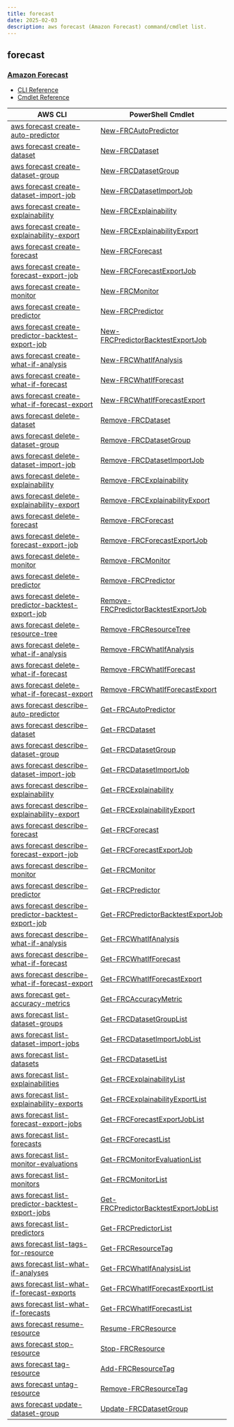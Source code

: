```yaml
---
title: forecast
date: 2025-02-03
description: aws forecast (Amazon Forecast) command/cmdlet list.
---
```


## forecast

### [Amazon Forecast](https://aws.amazon.com/forecast/)

* [CLI Reference](https://awscli.amazonaws.com/v2/documentation/api/latest/reference/forecast/index.html)
* [Cmdlet Reference](https://docs.aws.amazon.com/powershell/latest/reference/items/ForecastService_cmdlets.html)

|AWS CLI|PowerShell Cmdlet|
|----|----|
|[aws forecast create-auto-predictor](https://awscli.amazonaws.com/v2/documentation/api/latest/reference/forecast/create-auto-predictor.html)|[New-FRCAutoPredictor](https://docs.aws.amazon.com/powershell/latest/reference/items/New-FRCAutoPredictor.html)|
|[aws forecast create-dataset](https://awscli.amazonaws.com/v2/documentation/api/latest/reference/forecast/create-dataset.html)|[New-FRCDataset](https://docs.aws.amazon.com/powershell/latest/reference/items/New-FRCDataset.html)|
|[aws forecast create-dataset-group](https://awscli.amazonaws.com/v2/documentation/api/latest/reference/forecast/create-dataset-group.html)|[New-FRCDatasetGroup](https://docs.aws.amazon.com/powershell/latest/reference/items/New-FRCDatasetGroup.html)|
|[aws forecast create-dataset-import-job](https://awscli.amazonaws.com/v2/documentation/api/latest/reference/forecast/create-dataset-import-job.html)|[New-FRCDatasetImportJob](https://docs.aws.amazon.com/powershell/latest/reference/items/New-FRCDatasetImportJob.html)|
|[aws forecast create-explainability](https://awscli.amazonaws.com/v2/documentation/api/latest/reference/forecast/create-explainability.html)|[New-FRCExplainability](https://docs.aws.amazon.com/powershell/latest/reference/items/New-FRCExplainability.html)|
|[aws forecast create-explainability-export](https://awscli.amazonaws.com/v2/documentation/api/latest/reference/forecast/create-explainability-export.html)|[New-FRCExplainabilityExport](https://docs.aws.amazon.com/powershell/latest/reference/items/New-FRCExplainabilityExport.html)|
|[aws forecast create-forecast](https://awscli.amazonaws.com/v2/documentation/api/latest/reference/forecast/create-forecast.html)|[New-FRCForecast](https://docs.aws.amazon.com/powershell/latest/reference/items/New-FRCForecast.html)|
|[aws forecast create-forecast-export-job](https://awscli.amazonaws.com/v2/documentation/api/latest/reference/forecast/create-forecast-export-job.html)|[New-FRCForecastExportJob](https://docs.aws.amazon.com/powershell/latest/reference/items/New-FRCForecastExportJob.html)|
|[aws forecast create-monitor](https://awscli.amazonaws.com/v2/documentation/api/latest/reference/forecast/create-monitor.html)|[New-FRCMonitor](https://docs.aws.amazon.com/powershell/latest/reference/items/New-FRCMonitor.html)|
|[aws forecast create-predictor](https://awscli.amazonaws.com/v2/documentation/api/latest/reference/forecast/create-predictor.html)|[New-FRCPredictor](https://docs.aws.amazon.com/powershell/latest/reference/items/New-FRCPredictor.html)|
|[aws forecast create-predictor-backtest-export-job](https://awscli.amazonaws.com/v2/documentation/api/latest/reference/forecast/create-predictor-backtest-export-job.html)|[New-FRCPredictorBacktestExportJob](https://docs.aws.amazon.com/powershell/latest/reference/items/New-FRCPredictorBacktestExportJob.html)|
|[aws forecast create-what-if-analysis](https://awscli.amazonaws.com/v2/documentation/api/latest/reference/forecast/create-what-if-analysis.html)|[New-FRCWhatIfAnalysis](https://docs.aws.amazon.com/powershell/latest/reference/items/New-FRCWhatIfAnalysis.html)|
|[aws forecast create-what-if-forecast](https://awscli.amazonaws.com/v2/documentation/api/latest/reference/forecast/create-what-if-forecast.html)|[New-FRCWhatIfForecast](https://docs.aws.amazon.com/powershell/latest/reference/items/New-FRCWhatIfForecast.html)|
|[aws forecast create-what-if-forecast-export](https://awscli.amazonaws.com/v2/documentation/api/latest/reference/forecast/create-what-if-forecast-export.html)|[New-FRCWhatIfForecastExport](https://docs.aws.amazon.com/powershell/latest/reference/items/New-FRCWhatIfForecastExport.html)|
|[aws forecast delete-dataset](https://awscli.amazonaws.com/v2/documentation/api/latest/reference/forecast/delete-dataset.html)|[Remove-FRCDataset](https://docs.aws.amazon.com/powershell/latest/reference/items/Remove-FRCDataset.html)|
|[aws forecast delete-dataset-group](https://awscli.amazonaws.com/v2/documentation/api/latest/reference/forecast/delete-dataset-group.html)|[Remove-FRCDatasetGroup](https://docs.aws.amazon.com/powershell/latest/reference/items/Remove-FRCDatasetGroup.html)|
|[aws forecast delete-dataset-import-job](https://awscli.amazonaws.com/v2/documentation/api/latest/reference/forecast/delete-dataset-import-job.html)|[Remove-FRCDatasetImportJob](https://docs.aws.amazon.com/powershell/latest/reference/items/Remove-FRCDatasetImportJob.html)|
|[aws forecast delete-explainability](https://awscli.amazonaws.com/v2/documentation/api/latest/reference/forecast/delete-explainability.html)|[Remove-FRCExplainability](https://docs.aws.amazon.com/powershell/latest/reference/items/Remove-FRCExplainability.html)|
|[aws forecast delete-explainability-export](https://awscli.amazonaws.com/v2/documentation/api/latest/reference/forecast/delete-explainability-export.html)|[Remove-FRCExplainabilityExport](https://docs.aws.amazon.com/powershell/latest/reference/items/Remove-FRCExplainabilityExport.html)|
|[aws forecast delete-forecast](https://awscli.amazonaws.com/v2/documentation/api/latest/reference/forecast/delete-forecast.html)|[Remove-FRCForecast](https://docs.aws.amazon.com/powershell/latest/reference/items/Remove-FRCForecast.html)|
|[aws forecast delete-forecast-export-job](https://awscli.amazonaws.com/v2/documentation/api/latest/reference/forecast/delete-forecast-export-job.html)|[Remove-FRCForecastExportJob](https://docs.aws.amazon.com/powershell/latest/reference/items/Remove-FRCForecastExportJob.html)|
|[aws forecast delete-monitor](https://awscli.amazonaws.com/v2/documentation/api/latest/reference/forecast/delete-monitor.html)|[Remove-FRCMonitor](https://docs.aws.amazon.com/powershell/latest/reference/items/Remove-FRCMonitor.html)|
|[aws forecast delete-predictor](https://awscli.amazonaws.com/v2/documentation/api/latest/reference/forecast/delete-predictor.html)|[Remove-FRCPredictor](https://docs.aws.amazon.com/powershell/latest/reference/items/Remove-FRCPredictor.html)|
|[aws forecast delete-predictor-backtest-export-job](https://awscli.amazonaws.com/v2/documentation/api/latest/reference/forecast/delete-predictor-backtest-export-job.html)|[Remove-FRCPredictorBacktestExportJob](https://docs.aws.amazon.com/powershell/latest/reference/items/Remove-FRCPredictorBacktestExportJob.html)|
|[aws forecast delete-resource-tree](https://awscli.amazonaws.com/v2/documentation/api/latest/reference/forecast/delete-resource-tree.html)|[Remove-FRCResourceTree](https://docs.aws.amazon.com/powershell/latest/reference/items/Remove-FRCResourceTree.html)|
|[aws forecast delete-what-if-analysis](https://awscli.amazonaws.com/v2/documentation/api/latest/reference/forecast/delete-what-if-analysis.html)|[Remove-FRCWhatIfAnalysis](https://docs.aws.amazon.com/powershell/latest/reference/items/Remove-FRCWhatIfAnalysis.html)|
|[aws forecast delete-what-if-forecast](https://awscli.amazonaws.com/v2/documentation/api/latest/reference/forecast/delete-what-if-forecast.html)|[Remove-FRCWhatIfForecast](https://docs.aws.amazon.com/powershell/latest/reference/items/Remove-FRCWhatIfForecast.html)|
|[aws forecast delete-what-if-forecast-export](https://awscli.amazonaws.com/v2/documentation/api/latest/reference/forecast/delete-what-if-forecast-export.html)|[Remove-FRCWhatIfForecastExport](https://docs.aws.amazon.com/powershell/latest/reference/items/Remove-FRCWhatIfForecastExport.html)|
|[aws forecast describe-auto-predictor](https://awscli.amazonaws.com/v2/documentation/api/latest/reference/forecast/describe-auto-predictor.html)|[Get-FRCAutoPredictor](https://docs.aws.amazon.com/powershell/latest/reference/items/Get-FRCAutoPredictor.html)|
|[aws forecast describe-dataset](https://awscli.amazonaws.com/v2/documentation/api/latest/reference/forecast/describe-dataset.html)|[Get-FRCDataset](https://docs.aws.amazon.com/powershell/latest/reference/items/Get-FRCDataset.html)|
|[aws forecast describe-dataset-group](https://awscli.amazonaws.com/v2/documentation/api/latest/reference/forecast/describe-dataset-group.html)|[Get-FRCDatasetGroup](https://docs.aws.amazon.com/powershell/latest/reference/items/Get-FRCDatasetGroup.html)|
|[aws forecast describe-dataset-import-job](https://awscli.amazonaws.com/v2/documentation/api/latest/reference/forecast/describe-dataset-import-job.html)|[Get-FRCDatasetImportJob](https://docs.aws.amazon.com/powershell/latest/reference/items/Get-FRCDatasetImportJob.html)|
|[aws forecast describe-explainability](https://awscli.amazonaws.com/v2/documentation/api/latest/reference/forecast/describe-explainability.html)|[Get-FRCExplainability](https://docs.aws.amazon.com/powershell/latest/reference/items/Get-FRCExplainability.html)|
|[aws forecast describe-explainability-export](https://awscli.amazonaws.com/v2/documentation/api/latest/reference/forecast/describe-explainability-export.html)|[Get-FRCExplainabilityExport](https://docs.aws.amazon.com/powershell/latest/reference/items/Get-FRCExplainabilityExport.html)|
|[aws forecast describe-forecast](https://awscli.amazonaws.com/v2/documentation/api/latest/reference/forecast/describe-forecast.html)|[Get-FRCForecast](https://docs.aws.amazon.com/powershell/latest/reference/items/Get-FRCForecast.html)|
|[aws forecast describe-forecast-export-job](https://awscli.amazonaws.com/v2/documentation/api/latest/reference/forecast/describe-forecast-export-job.html)|[Get-FRCForecastExportJob](https://docs.aws.amazon.com/powershell/latest/reference/items/Get-FRCForecastExportJob.html)|
|[aws forecast describe-monitor](https://awscli.amazonaws.com/v2/documentation/api/latest/reference/forecast/describe-monitor.html)|[Get-FRCMonitor](https://docs.aws.amazon.com/powershell/latest/reference/items/Get-FRCMonitor.html)|
|[aws forecast describe-predictor](https://awscli.amazonaws.com/v2/documentation/api/latest/reference/forecast/describe-predictor.html)|[Get-FRCPredictor](https://docs.aws.amazon.com/powershell/latest/reference/items/Get-FRCPredictor.html)|
|[aws forecast describe-predictor-backtest-export-job](https://awscli.amazonaws.com/v2/documentation/api/latest/reference/forecast/describe-predictor-backtest-export-job.html)|[Get-FRCPredictorBacktestExportJob](https://docs.aws.amazon.com/powershell/latest/reference/items/Get-FRCPredictorBacktestExportJob.html)|
|[aws forecast describe-what-if-analysis](https://awscli.amazonaws.com/v2/documentation/api/latest/reference/forecast/describe-what-if-analysis.html)|[Get-FRCWhatIfAnalysis](https://docs.aws.amazon.com/powershell/latest/reference/items/Get-FRCWhatIfAnalysis.html)|
|[aws forecast describe-what-if-forecast](https://awscli.amazonaws.com/v2/documentation/api/latest/reference/forecast/describe-what-if-forecast.html)|[Get-FRCWhatIfForecast](https://docs.aws.amazon.com/powershell/latest/reference/items/Get-FRCWhatIfForecast.html)|
|[aws forecast describe-what-if-forecast-export](https://awscli.amazonaws.com/v2/documentation/api/latest/reference/forecast/describe-what-if-forecast-export.html)|[Get-FRCWhatIfForecastExport](https://docs.aws.amazon.com/powershell/latest/reference/items/Get-FRCWhatIfForecastExport.html)|
|[aws forecast get-accuracy-metrics](https://awscli.amazonaws.com/v2/documentation/api/latest/reference/forecast/get-accuracy-metrics.html)|[Get-FRCAccuracyMetric](https://docs.aws.amazon.com/powershell/latest/reference/items/Get-FRCAccuracyMetric.html)|
|[aws forecast list-dataset-groups](https://awscli.amazonaws.com/v2/documentation/api/latest/reference/forecast/list-dataset-groups.html)|[Get-FRCDatasetGroupList](https://docs.aws.amazon.com/powershell/latest/reference/items/Get-FRCDatasetGroupList.html)|
|[aws forecast list-dataset-import-jobs](https://awscli.amazonaws.com/v2/documentation/api/latest/reference/forecast/list-dataset-import-jobs.html)|[Get-FRCDatasetImportJobList](https://docs.aws.amazon.com/powershell/latest/reference/items/Get-FRCDatasetImportJobList.html)|
|[aws forecast list-datasets](https://awscli.amazonaws.com/v2/documentation/api/latest/reference/forecast/list-datasets.html)|[Get-FRCDatasetList](https://docs.aws.amazon.com/powershell/latest/reference/items/Get-FRCDatasetList.html)|
|[aws forecast list-explainabilities](https://awscli.amazonaws.com/v2/documentation/api/latest/reference/forecast/list-explainabilities.html)|[Get-FRCExplainabilityList](https://docs.aws.amazon.com/powershell/latest/reference/items/Get-FRCExplainabilityList.html)|
|[aws forecast list-explainability-exports](https://awscli.amazonaws.com/v2/documentation/api/latest/reference/forecast/list-explainability-exports.html)|[Get-FRCExplainabilityExportList](https://docs.aws.amazon.com/powershell/latest/reference/items/Get-FRCExplainabilityExportList.html)|
|[aws forecast list-forecast-export-jobs](https://awscli.amazonaws.com/v2/documentation/api/latest/reference/forecast/list-forecast-export-jobs.html)|[Get-FRCForecastExportJobList](https://docs.aws.amazon.com/powershell/latest/reference/items/Get-FRCForecastExportJobList.html)|
|[aws forecast list-forecasts](https://awscli.amazonaws.com/v2/documentation/api/latest/reference/forecast/list-forecasts.html)|[Get-FRCForecastList](https://docs.aws.amazon.com/powershell/latest/reference/items/Get-FRCForecastList.html)|
|[aws forecast list-monitor-evaluations](https://awscli.amazonaws.com/v2/documentation/api/latest/reference/forecast/list-monitor-evaluations.html)|[Get-FRCMonitorEvaluationList](https://docs.aws.amazon.com/powershell/latest/reference/items/Get-FRCMonitorEvaluationList.html)|
|[aws forecast list-monitors](https://awscli.amazonaws.com/v2/documentation/api/latest/reference/forecast/list-monitors.html)|[Get-FRCMonitorList](https://docs.aws.amazon.com/powershell/latest/reference/items/Get-FRCMonitorList.html)|
|[aws forecast list-predictor-backtest-export-jobs](https://awscli.amazonaws.com/v2/documentation/api/latest/reference/forecast/list-predictor-backtest-export-jobs.html)|[Get-FRCPredictorBacktestExportJobList](https://docs.aws.amazon.com/powershell/latest/reference/items/Get-FRCPredictorBacktestExportJobList.html)|
|[aws forecast list-predictors](https://awscli.amazonaws.com/v2/documentation/api/latest/reference/forecast/list-predictors.html)|[Get-FRCPredictorList](https://docs.aws.amazon.com/powershell/latest/reference/items/Get-FRCPredictorList.html)|
|[aws forecast list-tags-for-resource](https://awscli.amazonaws.com/v2/documentation/api/latest/reference/forecast/list-tags-for-resource.html)|[Get-FRCResourceTag](https://docs.aws.amazon.com/powershell/latest/reference/items/Get-FRCResourceTag.html)|
|[aws forecast list-what-if-analyses](https://awscli.amazonaws.com/v2/documentation/api/latest/reference/forecast/list-what-if-analyses.html)|[Get-FRCWhatIfAnalysisList](https://docs.aws.amazon.com/powershell/latest/reference/items/Get-FRCWhatIfAnalysisList.html)|
|[aws forecast list-what-if-forecast-exports](https://awscli.amazonaws.com/v2/documentation/api/latest/reference/forecast/list-what-if-forecast-exports.html)|[Get-FRCWhatIfForecastExportList](https://docs.aws.amazon.com/powershell/latest/reference/items/Get-FRCWhatIfForecastExportList.html)|
|[aws forecast list-what-if-forecasts](https://awscli.amazonaws.com/v2/documentation/api/latest/reference/forecast/list-what-if-forecasts.html)|[Get-FRCWhatIfForecastList](https://docs.aws.amazon.com/powershell/latest/reference/items/Get-FRCWhatIfForecastList.html)|
|[aws forecast resume-resource](https://awscli.amazonaws.com/v2/documentation/api/latest/reference/forecast/resume-resource.html)|[Resume-FRCResource](https://docs.aws.amazon.com/powershell/latest/reference/items/Resume-FRCResource.html)|
|[aws forecast stop-resource](https://awscli.amazonaws.com/v2/documentation/api/latest/reference/forecast/stop-resource.html)|[Stop-FRCResource](https://docs.aws.amazon.com/powershell/latest/reference/items/Stop-FRCResource.html)|
|[aws forecast tag-resource](https://awscli.amazonaws.com/v2/documentation/api/latest/reference/forecast/tag-resource.html)|[Add-FRCResourceTag](https://docs.aws.amazon.com/powershell/latest/reference/items/Add-FRCResourceTag.html)|
|[aws forecast untag-resource](https://awscli.amazonaws.com/v2/documentation/api/latest/reference/forecast/untag-resource.html)|[Remove-FRCResourceTag](https://docs.aws.amazon.com/powershell/latest/reference/items/Remove-FRCResourceTag.html)|
|[aws forecast update-dataset-group](https://awscli.amazonaws.com/v2/documentation/api/latest/reference/forecast/update-dataset-group.html)|[Update-FRCDatasetGroup](https://docs.aws.amazon.com/powershell/latest/reference/items/Update-FRCDatasetGroup.html)|

